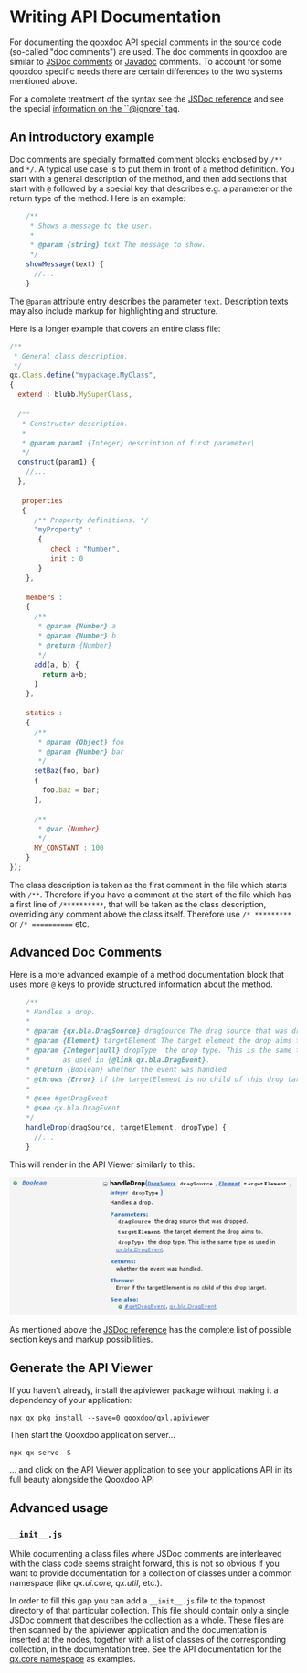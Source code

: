 # Writing API Documentation

For documenting the qooxdoo API special comments in the source
code (so-called "doc comments") are used. The doc comments in
qooxdoo are similar to [JSDoc comments](https://jsdoc.app/) or
[Javadoc](http://docs.oracle.com/javase/7/docs/technotes/tools/solaris/javadoc.html)
comments. To account for some qooxdoo specific needs there are certain differences
to the two systems mentioned above.

For a complete treatment of the syntax see the [JSDoc reference](api_jsdoc_ref.md)
and see the special [information on the ``@ignore` tag](api_jsdoc_at_ignore.md).

## An introductory example

Doc comments are specially formatted comment blocks enclosed by `/**`
and `*/`. A typical use case is to put them in front of a method
definition. You start with a general description of the method, and then
add sections that start with `@` followed by a special key that describes
e.g. a parameter or the return type of the method. Here is an example:

```javascript
    /**
     * Shows a message to the user.
     *
     * @param {string} text The message to show.
     */
    showMessage(text) {
      //...
    }
```

The `@param` attribute entry describes the parameter `text`. Description
texts may also include markup for highlighting and structure.

Here is a longer example that covers an entire class file:
```javascript
/**
 * General class description.
 */
qx.Class.define("mypackage.MyClass",
{
  extend : blubb.MySuperClass,

  /**
   * Constructor description.
   *
   * @param param1 {Integer} description of first parameter\
   */
  construct(param1) {
    //...
  },

   properties :
   {
      /** Property definitions. */
      "myProperty" :
       {
          check : "Number",
          init : 0
       }
    },

    members :
    {
      /** 
       * @param {Number} a
       * @param {Number} b
       * @return {Number}
       */
      add(a, b) {
        return a+b;
      }
    },

    statics :
    {
      /** 
       * @param {Object} foo
       * @param {Number} bar
       */
      setBaz(foo, bar)
      {
        foo.baz = bar;
      },

      /**
       * @var {Number}
       */
      MY_CONSTANT : 100
    }
});
```
 

The class description is taken as the first comment in the file
which starts with `/**`. Therefore if you have a comment at the
start of the file which has a first line of `/**********`, that will
be taken as the class description, overriding any comment above the
class itself. Therefore use `/* *********` or `/* ==========` etc.

## Advanced Doc Comments

Here is a more advanced example of a method documentation block that
uses more `@` keys to provide structured information about the method.

```javascript
    /**
    * Handles a drop.
    *
    * @param {qx.bla.DragSource} dragSource The drag source that was dropped.
    * @param {Element} targetElement The target element the drop aims to.
    * @param {Integer|null} dropType  the drop type. This is the same type
    *        as used in {@link qx.bla.DragEvent}.
    * @return {Boolean} whether the event was handled.
    * @throws {Error} if the targetElement is no child of this drop target.
    *
    * @see #getDragEvent
    * @see qx.bla.DragEvent
    */
    handleDrop(dragSource, targetElement, dropType) {
      //...
    }
```


This will render in the API Viewer similarly to this:

![image](apiviewer_method.png)

As mentioned above the [JSDoc reference](api_jsdoc_ref.md) has
the complete list of possible section keys and markup possibilities.


## Generate the API Viewer

If you haven't already, install the apiviewer package without making it
a dependency of your application: 
```shell script
npx qx pkg install --save=0 qooxdoo/qxl.apiviewer
```

Then start the Qooxdoo application server...

```shell script
npx qx serve -S
```

... and click on the API Viewer application to see your applications API in its
full beauty alongside the Qooxdoo API

## Advanced usage

### `__init__.js`

While documenting a class files where JSDoc comments are interleaved
with the class code seems straight forward, this is not so obvious
if you want to provide documentation for a collection of classes
under a common namespace (like *qx.ui.core*, *qx.util*, etc.).

In order to fill this gap you can add a `__init__.js` file to the topmost
directory of that particular collection. This file should contain only a
single JSDoc comment that describes the collection as a whole. These files
are then scanned by the apiviewer application and the documentation is
inserted at the nodes, together with a list of classes of the
corresponding collection, in the documentation tree. See the API documentation
for the [qx.core namespace](apps://apiviewer/#qx.core) as examples.
